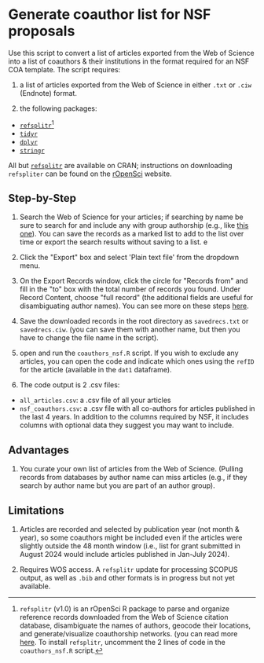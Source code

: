 # Generate coauthor list for NSF proposals

Use this script to convert a list of articles exported from the Web of Science into a list of coauthors & their institutions in the format required for an NSF COA template. The script requires:

1. a list of articles exported from the Web of Science in either `.txt` or `.ciw` (Endnote) format.

2. the following packages:

- [`refsplitr`](https://docs.ropensci.org/refsplitr/)[^1]  
- [`tidyr`](https://tidyr.tidyverse.org/)  
- [`dplyr`](https://dplyr.tidyverse.org/)  
- [`stringr`](https://stringr.tidyverse.org/)  

All but [`refsplitr`](https://docs.ropensci.org/refsplitr/) are available on CRAN; instructions on downloading `refspliter` can be found on the [rOpenSci](https://docs.ropensci.org/refsplitr/) website.


## Step-by-Step

1. Search the Web of Science for your articles; if searching by name be sure to search for and include any with group authorship (e.g., like [this one](https://www.science.org/doi/10.1126/science.adh8830)). You can save the records as a marked list to add to the list over time or export the search results without saving to a list. e

2. Click the "Export" box and select 'Plain text file' from the dropdown menu. 

3. On the Export Records window, click the circle for "Records from" and fill in the "to" box with the total number of records you found. Under Record Content, choose "full record" (the additional fields are useful for disambiguating author names). You can see more on these steps [here](https://docs.ropensci.org/refsplitr/articles/refsplitr.html#appendix-1-guide-to-downloading-reference-records-from-the-web-of-science-).

2. Save the downloaded records in the root directory as `savedrecs.txt` or `savedrecs.ciw`. (you can save them with another name, but then you have to change the file name in the script).

3. open and run the `coauthors_nsf.R` script. If you wish to exclude any articles, you can open the code and indicate which ones using the `refID` for the article (available in the `dat1` dataframe).

4. The code output is 2 .csv files: 

- `all_articles.csv`: a .csv file of all your articles
- `nsf_coauthors.csv`: a .csv file with all co-authors for articles published in the last 4 years. In addition to the columns required by NSF, it includes columns with optional data they suggest you may want to include. 

## Advantages

1. You curate your own list of articles from the Web of Science. (Pulling records from databases by author name can miss articles (e.g., if they search by author name but you are part of an author group). 

## Limitations

1. Articles are recorded and selected by publication year (not month & year), so some coauthors might be included even if the articles were slightly outside the 48 month window (i.e.,  list for grant submitted in August 2024 would include articles published in Jan-July 2024).

2. Requires WOS access. A `refsplitr` update for processing SCOPUS output, as well as `.bib` and other  formats is in progress but not yet available. 

[^1]: `refsplitr` (v1.0) is an rOpenSci R package to parse and organize reference records downloaded from the Web of Science citation database, disambiguate the names of authors, geocode their locations, and generate/visualize coauthorship networks. (you can read more [here](https://docs.ropensci.org/refsplitr/). To install `refsplitr`, uncomment the 2 lines of code in the `coauthors_nsf.R` script.


